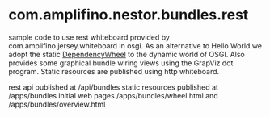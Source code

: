 # com.amplifino.nestor.bundles.rest #

sample code to use rest whiteboard provided by com.amplifino.jersey.whiteboard in osgi. 
As an alternative to Hello World we adopt the static [DependencyWheel](http://www.redotheweb.com/DependencyWheel) to the dynamic world of OSGI.
Also provides some graphical bundle wiring views using the GrapViz dot program.
Static resources are published using http whiteboard.

rest api published at /api/bundles
static resources published at /apps/bundles
initial web pages /apps/bundles/wheel.html and /apps/bundles/overview.html

